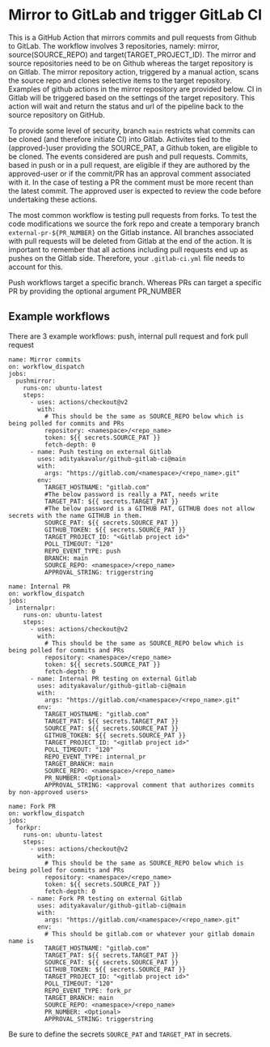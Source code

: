 # Mirror to GitLab and trigger GitLab CI

This is a GitHub Action that mirrors commits and pull requests from Github to GitLab. The workflow involves 3 repositories, namely: mirror, source(SOURCE_REPO) and target(TARGET_PROJECT_ID). The mirror and source repositories need to be on Github whereas the target repository is on Gitlab. The mirror repository action, triggered by a manual action, scans the source repo and clones selective items to the target repository. Examples of github actions in the mirror repository are provided below. CI in Gitlab will be triggered based on the settings of the target repository. This action will wait and return the status and url of the pipeline back to the source repository on GitHub. 

To provide some level of security, branch `main` restricts what commits can be cloned (and therefore initiate CI) into Gitlab. Activites tied to the (approved-)user providing the SOURCE_PAT, a Github token, are eligible to be cloned. The events considered are push and pull requests. Commits, based in push or in a pull request, are eligible if they are authored by the approved-user or if the commit/PR has an approval comment associated with it. In the case of testing a PR the comment must be more recent than the latest commit. The approved user is expected to review the code before undertaking these actions. 

The most common workflow is testing pull requests from forks. To test the code modifications we source the fork repo and create a temporary branch `external-pr-${PR_NUMBER}` on the Gitlab instance. All branches associated with pull requests will be deleted from Gitlab at the end of the action. It is important to remember that all actions including pull requests end up as pushes on the Gitlab side. Therefore, your `.gitlab-ci.yml` file needs to account for this.

Push workflows target a specific branch. Whereas PRs can target a specific PR by providing the optional argument PR_NUMBER

## Example workflows

There are 3 example workflows: push, internal pull request and fork pull request

```workflow          
name: Mirror commits
on: workflow_dispatch
jobs:
  pushmirror:
    runs-on: ubuntu-latest
    steps:
      - uses: actions/checkout@v2
        with:
          # This should be the same as SOURCE_REPO below which is being polled for commits and PRs
          repository: <namespace>/<repo_name>
          token: ${{ secrets.SOURCE_PAT }}
          fetch-depth: 0
      - name: Push testing on external Gitlab
        uses: adityakavalur/github-gitlab-ci@main
        with:
          args: "https://gitlab.com/<namespace>/<repo_name>.git"
        env:
          TARGET_HOSTNAME: "gitlab.com"
          #The below password is really a PAT, needs write
          TARGET_PAT: ${{ secrets.TARGET_PAT }}
          #The below password is a GITHUB PAT, GITHUB does not allow secrets with the name GITHUB in them.
          SOURCE_PAT: ${{ secrets.SOURCE_PAT }}
          GITHUB_TOKEN: ${{ secrets.SOURCE_PAT }}
          TARGET_PROJECT_ID: "<Gitlab project id>"
          POLL_TIMEOUT: "120"
          REPO_EVENT_TYPE: push
          BRANCH: main
          SOURCE_REPO: <namespace>/<repo_name>
          APPROVAL_STRING: triggerstring
          
name: Internal PR
on: workflow_dispatch
jobs:
  internalpr:
    runs-on: ubuntu-latest
    steps:        
      - uses: actions/checkout@v2
        with:
          # This should be the same as SOURCE_REPO below which is being polled for commits and PRs
          repository: <namespace>/<repo_name>
          token: ${{ secrets.SOURCE_PAT }}
          fetch-depth: 0
      - name: Internal PR testing on external Gitlab
        uses: adityakavalur/github-gitlab-ci@main
        with:
          args: "https://gitlab.com/<namespace>/<repo_name>.git"
        env:
          TARGET_HOSTNAME: "gitlab.com"
          TARGET_PAT: ${{ secrets.TARGET_PAT }}
          SOURCE_PAT: ${{ secrets.SOURCE_PAT }}
          GITHUB_TOKEN: ${{ secrets.SOURCE_PAT }}
          TARGET_PROJECT_ID: "<gitlab project id>"
          POLL_TIMEOUT: "120"
          REPO_EVENT_TYPE: internal_pr
          TARGET_BRANCH: main
          SOURCE_REPO: <namespace>/<repo_name>
          PR_NUMBER: <Optional>
          APPROVAL_STRING: <approval comment that authorizes commits by non-approved users>

name: Fork PR
on: workflow_dispatch
jobs:
  forkpr:
    runs-on: ubuntu-latest
    steps:
      - uses: actions/checkout@v2
        with:
          # This should be the same as SOURCE_REPO below which is being polled for commits and PRs
          repository: <namespace>/<repo_name>
          token: ${{ secrets.SOURCE_PAT }}
          fetch-depth: 0
      - name: Fork PR testing on external Gitlab
        uses: adityakavalur/github-gitlab-ci@main
        with:
          args: "https://gitlab.com/<namespace>/<repo_name>.git"
        env:
          # This should be gitlab.com or whatever your gitlab domain name is
          TARGET_HOSTNAME: "gitlab.com"
          TARGET_PAT: ${{ secrets.TARGET_PAT }}
          SOURCE_PAT: ${{ secrets.SOURCE_PAT }}
          GITHUB_TOKEN: ${{ secrets.SOURCE_PAT }}
          TARGET_PROJECT_ID: "<gitlab project id>"
          POLL_TIMEOUT: "120"
          REPO_EVENT_TYPE: fork_pr
          TARGET_BRANCH: main
          SOURCE_REPO: <namespace>/<repo_name>
          PR_NUMBER: <Optional>
          APPROVAL_STRING: triggerstring
```

Be sure to define the secrets `SOURCE_PAT` and `TARGET_PAT` in secrets.

